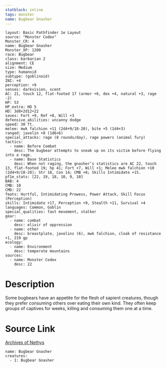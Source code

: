 ```yaml
---
statblock: inline
tags: monster
name: Bugbear Gnasher
---
```

```statblock
layout: Basic Pathfinder 1e Layout
source: "Monster Codex"
Monster_CR: 4
name: Bugbear Gnasher
Monster_XP: 1200
race: Bugbear
class: barbarian 2
alignment: CE
size: Medium
type: humanoid
subtype: (goblinoid)
INI: +4
perception: +9
senses: darkvision, scent
AC: 21, touch 12, flat-footed 17 (armor +6, dex +4, natural +3, rage -2)
HP: 53
HP_extra: HD 5
HD: 3d8+2d12+22
saves: Fort +9, Ref +8, Will +3
defensive_abilities: uncanny dodge
speed: 30 ft.
melee: mwk falchion +11 (2d4+9/18-20), bite +5 (1d4+3)
ranged: javelin +8 (1d6+6)
special_attacks: rage (8 rounds/day), rage powers (animal fury)
tactics:
  - name: Before Combat
    desc: The bugbear attempts to sneak up on its victim before flying into a rage.
  - name: Base Statistics
    desc: When not raging, the gnasher’s statistics are AC 22, touch 13, flat-footed 19; hp 41; Fort +7, Will +1; Melee mwk falchion +10 (2d4+9/18-20); Str 18, Con 14; CMB +8; Skills Intimidate +15.
pf1e_stats: [22, 19, 18, 10, 9, 10]
BAB: 4
CMB: 10
CMD: 22
feats: Hurtful, Intimidating Prowess, Power Attack, Skill Focus (Perception)
skills: Intimidate +17, Perception +9, Stealth +11, Survival +4
languages: Common, Goblin
special_qualities: fast movement, stalker
gear:
  - name: combat
    desc: elixir of oppression
  - name: other
    desc: breastplate, javelins (6), mwk falchion, cloak of resistance +1, 219 gp
ecology:
  - name: Environment
    desc: temperate mountains
sources:
  - name: Monster Codex
    desc: 22
```
# Description
Some bugbears have an appetite for the flesh of sapient creatures, though they prefer consuming others over eating their own kind. They often keep groups of captives for weeks, killing and consuming them one at a time.
# Source Link
[Archives of Nethys](https://aonprd.com/MonsterDisplay.aspx?ItemName=Bugbear%20Gnasher)
```encounter-table
name: Bugbear Gnasher
creatures:
  - 1: Bugbear Gnasher
```
